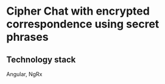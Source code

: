 # Cipher Chat with encrypted correspondence using secret phrases

## Technology stack

Angular, NgRx
